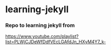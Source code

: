 # learning-jekyll

### Repo to learning jekyll from

https://www.youtube.com/playlist?list=PLWjCJDeWfDdfVEcLGAfdJn_HXyM4Y7_k-
